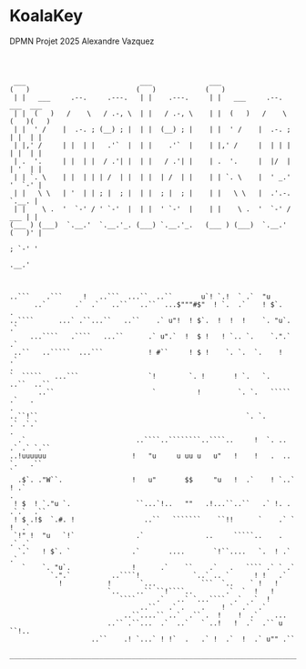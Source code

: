 # KoalaKey
DPMN Projet 2025
Alexandre Vazquez

```



 ___                            ___              ___                             
(   )                          (   )            (   )                            
 | |   ___     .--.     .---.   | |    .---.     | |   ___     .--.    ___  ___  
 | |  (   )   /    \   / .-, \  | |   / .-, \    | |  (   )   /    \  (   )(   ) 
 | |  ' /    |  .-. ; (__) ; |  | |  (__) ; |    | |  ' /    |  .-. ;  | |  | |  
 | |,' /     | |  | |   .'`  |  | |    .'`  |    | |,' /     |  | | |  | |  | |  
 | .  '.     | |  | |  / .'| |  | |   / .'| |    | .  '.     |  |/  |  | '  | |  
 | | `. \    | |  | | | /  | |  | |  | /  | |    | | `. \    |  ' _.'  '  `-' |  
 | |   \ \   | '  | | ; |  ; |  | |  ; |  ; |    | |   \ \   |  .'.-.   `.__. |  
 | |    \ .  '  `-' / ' `-'  |  | |  ' `-'  |    | |    \ .  '  `-' /   ___ | |  
(___ ) (___)  `.__.'  `.__.'_. (___) `.__.'_.   (___ ) (___)  `.__.'   (   )' |  
                                                                        ; `-' '  
                                                                         .__.'   



..```    .```     !   ..```  ...``  ..``       u`! `.!  ` .`  "u
      ..`       .`  .`   ..``   ..``  ...$"""#$"  ! `.  .`    ! $`.
.
..````      ...` .``...``   ..``    .` u"!  ! $`.  !  !  !    `. "u`.        .`
     ...````   .````   ...``      .` u".`  !  $ !   ! `.. `.    `.".`      .`
 ..``   ..`````  ...```           ! #``     ! $ !    `. `.  `.    !      .`
.
`  `````   ...```                 `!        `. !       ! `.   `.     ..``  ..``
       ..``                        `          !         `. `.   `````    .`   .
.
..``!``                                                   `. `.        .` .`.`
.
  .`                           ..````..````````..````..     !  `. .. .` .` `.``
..!uuuuuu                     !   "u     u uu u   u"   !    !   .  ..  `.   .``
`
  .$`. ."W``.                 !   u"       $$     "u   !  .`    ! `..`  ! .`
.
 ! $  ! `."u `.                ``...`!..   ""   .!...``..``   .` !. . .`.`  .``
 ! $ .!$  `.#. !                 ..``   ```````    ``!!      `    .` ` !  .`
 `!" !  "u   `!`               .`               ..     `````..    .  .` .`
  `.`   ! $`. `               .`       ....       `!``....   `.  ! .` .`
   `    `. "u`.               !      .`    ``    .`   .   ```` .` ` .`
          `.".`          ..````!             `..` .. `      ! !   .`
            !           !       `...           ```  `..    ` !   !
                        `..    ..`` ``!````..        .`  `  !   !
                           ````     .`   ..` `...````  .`  .`  !
                                ..``   .` .    .    ! `  .`  .`
                            ..``....`` ..`  .`` .  !    !  .`    ...
                        ..`` .``...  .`  ..`   ` ..!   !  .`  .`` u ``!..
                    ..``    .! `...` ! !`  .   .` !  .`  !  .` u"" .``
  __________________________________________________________________________
```

